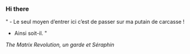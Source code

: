 ### Hi there

<!-- INSERT QUOTE START --> 

" - Le seul moyen d’entrer ici c’est de passer sur ma putain de carcasse !- Ainsi soit-il. "

_The Matrix Revolution, un garde et Séraphin_

<!-- INSERT QUOTE END -->
